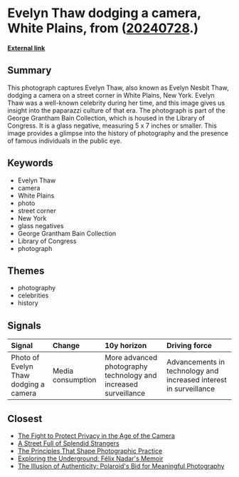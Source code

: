 # __Evelyn Thaw dodging a camera, White Plains__, from ([20240728](https://kghosh.substack.com/p/20240728).)

__[External link](https://www.loc.gov/item/2014684043/)__



## Summary

This photograph captures Evelyn Thaw, also known as Evelyn Nesbit Thaw, dodging a camera on a street corner in White Plains, New York. Evelyn Thaw was a well-known celebrity during her time, and this image gives us insight into the paparazzi culture of that era. The photograph is part of the George Grantham Bain Collection, which is housed in the Library of Congress. It is a glass negative, measuring 5 x 7 inches or smaller. This image provides a glimpse into the history of photography and the presence of famous individuals in the public eye.

## Keywords

* Evelyn Thaw
* camera
* White Plains
* photo
* street corner
* New York
* glass negatives
* George Grantham Bain Collection
* Library of Congress
* photograph

## Themes

* photography
* celebrities
* history

## Signals

| Signal                                | Change            | 10y horizon                                                     | Driving force                                                     |
|:--------------------------------------|:------------------|:----------------------------------------------------------------|:------------------------------------------------------------------|
| Photo of Evelyn Thaw dodging a camera | Media consumption | More advanced photography technology and increased surveillance | Advancements in technology and increased interest in surveillance |

## Closest

* [The Fight to Protect Privacy in the Age of the Camera](87c5d006d2cedc1a29a15f278faab26d)
* [A Street Full of Splendid Strangers](ab6e3fcdacd5615fd45dda4664c395e5)
* [The Principles That Shape Photographic Practice](3732af6b65f8a13ac1af7007d063eb7b)
* [Exploring the Underground: Félix Nadar's Memoir](33772f19bf7d82358072109949ef24b5)
* [The Illusion of Authenticity: Polaroid's Bid for Meaningful Photography](ba6b48e83806da532c7578d24e914455)
